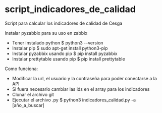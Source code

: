 # script_indicadores_de_calidad
Script para calcular los indicadores de calidad de Cesga


Instalar pyzabbix para su uso en zabbix
  - Tener instalado python
    $ python3 --version
  - Instalar pip 
    $ sudo apt-get install python3-pip
  - Instalar pyzabbix usando pip
    $ pip install pyzabbix
  - Instalar prettytable usando pip
    $ pip install prettytable
    
    
 Como funciona:
  - Modificar la url, el usuario y la contraseña para poder conectarse a la API
  - Si fuera necesario cambiar las ids en el array para los indicadores
  - Clonar el archivo git
  - Ejecutar el archivo .py
    $ python3 indicadores_calidad.py -a [año_a_buscar]
